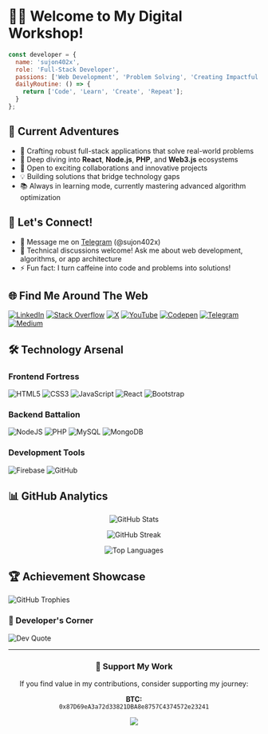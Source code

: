 # 😶‍🌫️ Welcome to My Digital Workshop! 

```javascript
const developer = {
  name: 'sujon402x',
  role: 'Full-Stack Developer',
  passions: ['Web Development', 'Problem Solving', 'Creating Impactful Solutions'],
  dailyRoutine: () => {
    return ['Code', 'Learn', 'Create', 'Repeat'];
  }
};
```

## 🚀 Current Adventures

- 🔨 Crafting robust full-stack applications that solve real-world problems
- 🌱 Deep diving into **React**, **Node.js**, **PHP**, and **Web3.js** ecosystems
- 🤝 Open to exciting collaborations and innovative projects
- 💡 Building solutions that bridge technology gaps
- 📚 Always in learning mode, currently mastering advanced algorithm optimization

## 🤝 Let's Connect!

- 💬 Message me on [Telegram](https://t.me/sujon402x) (@sujon402x)
- 💼 Technical discussions welcome! Ask me about web development, algorithms, or app architecture
- ⚡ Fun fact: I turn caffeine into code and problems into solutions!

## 🌐 Find Me Around The Web

[![LinkedIn](https://img.shields.io/badge/Connect_on_LinkedIn-%230077B5.svg?style=for-the-badge&logo=linkedin&logoColor=white)](https://linkedin.com/in/sujon402x) 
[![Stack Overflow](https://img.shields.io/badge/-Share_Knowledge-FE7A16?style=for-the-badge&logo=stack-overflow&logoColor=white)](https://stackoverflow.com/users/sujon402x)
[![X](https://img.shields.io/badge/Follow_Me-black.svg?style=for-the-badge&logo=X&logoColor=white)](https://x.com/sujon402x)
[![YouTube](https://img.shields.io/badge/Watch_My_Content-%23FF0000.svg?style=for-the-badge&logo=YouTube&logoColor=white)](https://youtube.com/@freedom369_4u)
[![Codepen](https://img.shields.io/badge/See_My_Pens-000000?style=for-the-badge&logo=codepen&logoColor=white)](https://codepen.io/sujon402x)
[![Telegram](https://img.shields.io/badge/Join_Me-%232CA5E0.svg?style=for-the-badge&logo=telegram&logoColor=white)](https://t.me/Freedom369_4u)
[![Medium](https://img.shields.io/badge/Read_My_Stories-%23000000.svg?style=for-the-badge&logo=medium&logoColor=white)](https://medium.com/@sujon402x)

## 🛠️ Technology Arsenal

### Frontend Fortress
![HTML5](https://img.shields.io/badge/html5-%23E34F26.svg?style=for-the-badge&logo=html5&logoColor=white) 
![CSS3](https://img.shields.io/badge/css3-%231572B6.svg?style=for-the-badge&logo=css3&logoColor=white) 
![JavaScript](https://img.shields.io/badge/javascript-%23323330.svg?style=for-the-badge&logo=javascript&logoColor=%23F7DF1E) 
![React](https://img.shields.io/badge/react-%2320232a.svg?style=for-the-badge&logo=react&logoColor=%2361DAFB)
![Bootstrap](https://img.shields.io/badge/bootstrap-%238511FA.svg?style=for-the-badge&logo=bootstrap&logoColor=white)

### Backend Battalion
![NodeJS](https://img.shields.io/badge/node.js-6DA55F?style=for-the-badge&logo=node.js&logoColor=white) 
![PHP](https://img.shields.io/badge/php-%23777BB4.svg?style=for-the-badge&logo=php&logoColor=white)
![MySQL](https://img.shields.io/badge/mysql-4479A1.svg?style=for-the-badge&logo=mysql&logoColor=white) 
![MongoDB](https://img.shields.io/badge/mongoDB-%2347A248.svg?style=for-the-badge&logo=mongoDB&logoColor=white)

### Development Tools
![Firebase](https://img.shields.io/badge/firebase-%23039BE5.svg?style=for-the-badge&logo=firebase) 
![GitHub](https://img.shields.io/badge/github-%23121011.svg?style=for-the-badge&logo=github&logoColor=white)

## 📊 GitHub Analytics

<div align="center">
  
![GitHub Stats](https://github-readme-stats.vercel.app/api?username=sujon402x&theme=tokyonight&hide_border=true&include_all_commits=true&count_private=true)
  
![GitHub Streak](https://github-readme-streak-stats.herokuapp.com/?user=sujon402x&theme=tokyonight&hide_border=true)
  
![Top Languages](https://github-readme-stats.vercel.app/api/top-langs/?username=sujon402x&theme=tokyonight&hide_border=true&include_all_commits=true&count_private=true&layout=compact)
</div>

## 🏆 Achievement Showcase
![GitHub Trophies](https://github-profile-trophy.vercel.app/?username=sujon402x&theme=tokyonight&no-frame=true&no-bg=false&margin-w=4)

### 💭 Developer's Corner
![Dev Quote](https://quotes-github-readme.vercel.app/api?type=horizontal&theme=tokyonight)

---

<div align="center">
  
### 💖 Support My Work
If you find value in my contributions, consider supporting my journey:

**BTC:**  
`0x87D69eA3a72d33821DBA8e8757C4374572e23241`

[![](https://visitcount.itsvg.in/api?id=sujon402x&label=Profile%20Views&color=6&icon=5&pretty=true)](https://visitcount.itsvg.in)
</div>
